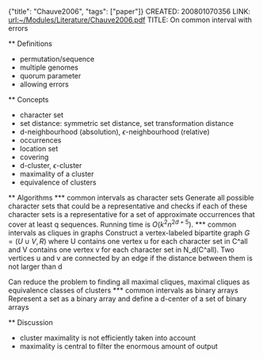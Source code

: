 {"title": "Chauve2006", "tags": ["paper"]}
CREATED: 200801070356
LINK: <url:~/Modules/Literature/Chauve2006.pdf>
TITLE: On common interval with errors

** Definitions
 * permutation/sequence
 * multiple genomes
 * quorum parameter
 * allowing errors

** Concepts
 * character set
 * set distance: symmetric set distance, set transformation distance
 * d-neighbourhood (absolution), $\epsilon$-neighbourhood (relative)
 * occurrences
 * location set
 * covering
 * d-cluster, $\epsilon$-cluster
 * maximality of a cluster
 * equivalence of clusters

** Algorithms
*** common intervals as character sets
Generate all possible character sets that could be a representative and checks if each of these character sets is a representative for a set of approximate occurrences that cover at least q sequences. Running time is $O(k^2 n^{2d + 5})$.
*** common intervals as cliques in graphs
Construct a vertex-labeled bipartite graph $G = (U \cup V, R)$ where U contains one vertex u for each character set in C^all and V contains one vertex v for each character set in N_d(C^all). Two vertices u and v are connected by an edge if the distance between them is not larger than d

Can reduce the problem to finding all maximal cliques, maximal cliques as equivalence classes of clusters
*** common intervals as binary arrays
Represent a set as a binary array and define a d-center of a set of binary arrays

** Discussion
 * cluster maximality is not efficiently taken into account
 * maximality is central to filter the enormous amount of output
